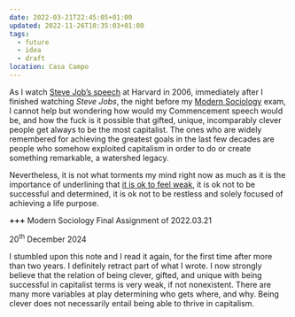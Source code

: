 ```yaml
---
date: 2022-03-21T22:45:05+01:00
updated: 2022-11-26T10:35:03+01:00
tags:
  - future
  - idea
  - draft
location: Casa Campo
---
```

As I watch [Steve Job’s speech](https://youtu.be/UF8uR6Z6KLc) at Harvard in 2006, immediately after I finished watching <cite>Steve Jobs</cite>, the night before my [Modern Sociology](https://unive.it/data/course/332331 '“Modern Sociology„ on Ca’ Foscari website') exam, I cannot help but wondering how would my Commencement speech would be, and how the fuck is it possible that gifted, unique, incomparably clever people get always to be the most capitalist. The ones who are widely remembered for achieving the greatest goals in the last few decades are people who somehow exploited capitalism in order to do or create something remarkable, a watershed legacy.

Nevertheless, it is not what torments my mind right now as much as it is the importance of underlining that <u>it is ok to feel weak</u>, it is ok not to be successful and determined, it is ok not to be restless and solely focused of achieving a life purpose.

<strong class='missing'>+++</strong> Modern Sociology Final Assignment of 2022.03.21

<p class='date'><time datetime='2024-12-20T18:30:21+02:00'>20<sup>th</sup> December 2024</time></p>
I stumbled upon this note and I read it again, for the first time after more than two years. I definitely retract part of what I wrote. I now strongly believe that the relation of being clever, gifted, and unique with being successful in capitalist terms is very weak, if not nonexistent. There are many more variables at play determining who gets where, and why. Being clever does not necessarily entail being able to thrive in capitalism.
